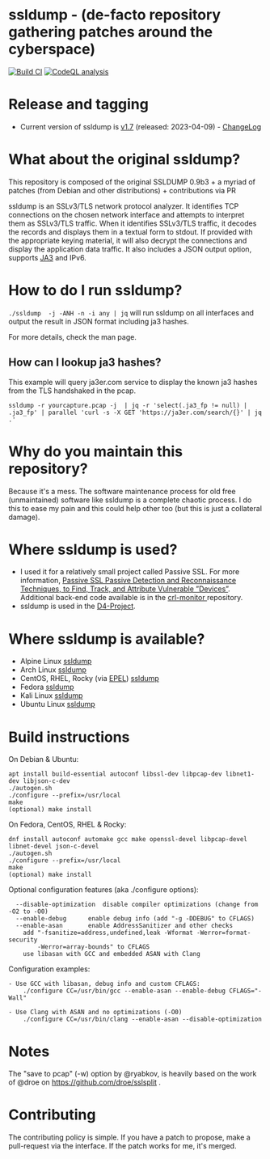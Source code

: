 # ssldump - (de-facto repository gathering patches around the cyberspace)

[![Build CI](https://github.com/adulau/ssldump/actions/workflows/build.yml/badge.svg)](https://github.com/adulau/ssldump/actions/workflows/build.yml)
[![CodeQL analysis](https://github.com/adulau/ssldump/actions/workflows/codeql-analysis.yml/badge.svg)](https://github.com/adulau/ssldump/actions/workflows/codeql-analysis.yml)

# Release and tagging

- Current version of ssldump is [v1.7](https://github.com/adulau/ssldump/releases/tag/v1.7) (released: 2023-04-09) - [ChangeLog](ttps://raw.githubusercontent.com/adulau/ssldump/master/ChangeLog)

# What about the original ssldump?

This repository is composed of the original SSLDUMP 0.9b3 + a myriad of patches (from Debian and other distributions) + contributions via PR

ssldump is an SSLv3/TLS network protocol analyzer. It identifies TCP
connections on the chosen network interface and attempts to interpret
them as SSLv3/TLS traffic. When it identifies SSLv3/TLS traffic, it
decodes the records and displays them in a textual form to stdout. If
provided with the appropriate keying material, it will also decrypt
the connections and display the application data traffic. It also
includes a JSON output option, supports [JA3](https://github.com/salesforce/ja3) and IPv6.

# How to do I run ssldump?

`./ssldump  -j -ANH -n -i any | jq` will run ssldump on all interfaces and output the result in JSON format including ja3 hashes.

For more details, check the man page.

## How can I lookup ja3 hashes?

This example will query ja3er.com service to display the known ja3 hashes from the TLS handshaked in the pcap.

`ssldump -r yourcapture.pcap -j  | jq -r 'select(.ja3_fp != null) | .ja3_fp' | parallel 'curl -s -X GET 'https://ja3er.com/search/{}' | jq .'`

# Why do you maintain this repository?

Because it's a mess. The software maintenance process for old free (unmaintained) software
like ssldump is a complete chaotic process. I do this to ease my pain and this could help
other too (but this is just a collateral damage).

# Where ssldump is used?

- I used it for a relatively small project called Passive SSL. For more information, [Passive SSL Passive Detection and Reconnaissance Techniques, to Find, Track, and Attribute Vulnerable ”Devices”](https://www.first.org/resources/papers/conf2015/first_2015_-_leverett_-_dulaunoy_-_passive_detection_20150604.pdf). Additional back-end code available is in the [crl-monitor ](https://github.com/adulau/crl-monitor/tree/master/bin/x509) repository.
- ssldump is used in the [D4-Project](https://github.com/D4-project/).

# Where ssldump is available? 

- Alpine Linux [ssldump](https://pkgs.alpinelinux.org/packages?name=ssldump&branch=edge&repo=&arch=&maintainer=)
- Arch Linux [ssldump](https://aur.archlinux.org/packages/ssldump)
- CentOS, RHEL, Rocky (via [EPEL](https://docs.fedoraproject.org/en-US/epel/)) [ssldump](https://packages.fedoraproject.org/pkgs/ssldump/ssldump/)
- Fedora [ssldump](https://packages.fedoraproject.org/pkgs/ssldump/ssldump/)
- Kali Linux [ssldump](https://www.kali.org/tools/ssldump/)
- Ubuntu Linux [ssldump](http://changelogs.ubuntu.com/changelogs/pool/universe/s/ssldump/)

# Build instructions

On Debian & Ubuntu:
```
apt install build-essential autoconf libssl-dev libpcap-dev libnet1-dev libjson-c-dev
./autogen.sh
./configure --prefix=/usr/local
make
(optional) make install
```

On Fedora, CentOS, RHEL & Rocky:
```
dnf install autoconf automake gcc make openssl-devel libpcap-devel libnet-devel json-c-devel
./autogen.sh
./configure --prefix=/usr/local
make
(optional) make install
```

Optional configuration features (aka ./configure options):
```
  --disable-optimization  disable compiler optimizations (change from -O2 to -O0)
  --enable-debug	  enable debug info (add "-g -DDEBUG" to CFLAGS)
  --enable-asan		  enable AddressSanitizer and other checks
	add "-fsanitize=address,undefined,leak -Wformat -Werror=format-security
		-Werror=array-bounds" to CFLAGS
	use libasan with GCC and embedded ASAN with Clang
```

Configuration examples:
```
- Use GCC with libasan, debug info and custom CFLAGS:
	./configure CC=/usr/bin/gcc --enable-asan --enable-debug CFLAGS="-Wall"

- Use Clang with ASAN and no optimizations (-O0)
	./configure CC=/usr/bin/clang --enable-asan --disable-optimization
```

# Notes

The "save to pcap" (-w) option by @ryabkov, is heavily based on the work of
@droe on https://github.com/droe/sslsplit .

# Contributing

The contributing policy is simple. If you have a patch to propose, make a pull-request
via the interface. If the patch works for me, it's merged.


